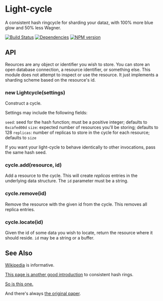 Light-cycle
============

A consistent hash ringcycle for sharding your dataz, with 100% more blue glow and 50% less Wagner.

[![Build Status](https://secure.travis-ci.org/ceejbot/light-cycle.png)](http://travis-ci.org/ceejbot/light-cycle) [![Dependencies](https://david-dm.org/ceejbot/light-cycle.png)](https://david-dm.org/ceejbot/light-cycle) [![NPM version](https://badge.fury.io/js/light-cycle.png)](http://badge.fury.io/js/light-cycle)

## API

Reources are any object or identifier you wish to store. You can store an open database connection, a resource identifier, or something else. This module does not attempt to inspect or use the resource. It just implements a sharding scheme based on the resource's id.

### new Lightcycle(settings)

Construct a cycle.

Settings may include the following fields:

`seed`: seed for the hash function; must be a positive integer; defaults to `0xcafed00d`
`size`: expected number of resources you'll be storing; defaults to 128
`replicas`: number of replicas to store in the cycle for each resource; defaults to `size`

If you want your light-cycle to behave identically to other invocations, pass the same hash seed.

### cycle.add(resource, id)

Add a resource to the cycle. This will create *replicas* entries in the underlying data structure. The `id` parameter must be a string.

### cycle.remove(id)

Remove the resource with the given id from the cycle. This removes all replica entries.

### cycle.locate(id)

Given the id of some data you wish to locate, return the resource where it should reside. `id` may be a string or a buffer.

## See Also

[Wikipedia](http://en.wikipedia.org/wiki/Consistent_hashing) is informative.

[This page is another good introduction](http://www.martinbroadhurst.com/Consistent-Hash-Ring.html) to consistent hash rings.

[So is this one.](http://www.tom-e-white.com/2007/11/consistent-hashing.html)

And there's always [the original paper](http://citeseerx.ist.psu.edu/viewdoc/summary?doi=10.1.1.147.1879).
